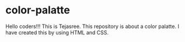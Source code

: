 # color-palatte
Hello coders!!! This is Tejasree. This repository is about a color palatte. I have created this by using HTML and CSS.
